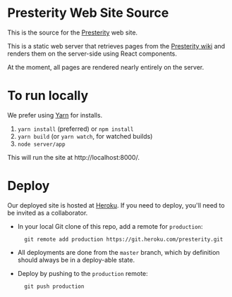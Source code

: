 # Presterity Web Site Source

This is the source for the [Presterity](https://presterity.org/) web site.

This is a static web server that retrieves pages from the
[Presterity wiki](https://presterity.atlassian.net/wiki/discover/all-updates)
and renders them on the server-side using React components.

At the moment, all pages are rendered nearly entirely on the server.

# To run locally

We prefer using [Yarn](https://yarnpkg.com/) for installs.

1. `yarn install` (preferred) or `npm install`
2. `yarn build` (or `yarn watch`, for watched builds)
3. `node server/app`

This will run the site at http://localhost:8000/.

# Deploy

Our deployed site is hosted at [Heroku](https://dashboard.heroku.com/apps/presterity).
If you need to deploy, you'll need to be invited as a collaborator.

* In your local Git clone of this repo, add a remote for `production`:

        git remote add production https://git.heroku.com/presterity.git

* All deployments are done from the `master` branch, which by definition should
  always be in a deploy-able state.

* Deploy by pushing to the `production` remote:

        git push production
